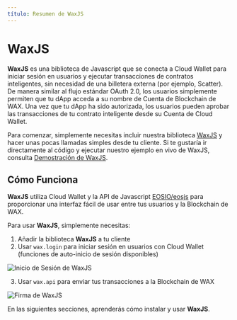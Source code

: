 ```yaml
---
título: Resumen de WaxJS
---
```


# WaxJS

**WaxJS** es una biblioteca de Javascript que se conecta a Cloud Wallet para iniciar sesión en usuarios y ejecutar transacciones de contratos inteligentes, sin necesidad de una billetera externa (por ejemplo, Scatter). De manera similar al flujo estándar OAuth 2.0, los usuarios simplemente permiten que tu dApp acceda a su nombre de Cuenta de Blockchain de WAX. Una vez que tu dApp ha sido autorizada, los usuarios pueden aprobar las transacciones de tu contrato inteligente desde su Cuenta de Cloud Wallet.

Para comenzar, simplemente necesitas incluir nuestra biblioteca [WaxJS](https://github.com/worldwide-asset-exchange/waxjs) y hacer unas pocas llamadas simples desde tu cliente. Si te gustaría ir directamente al código y ejecutar nuestro ejemplo en vivo de WaxJS, consulta [Demostración de WaxJS](waxjs_demo.md).
## Cómo Funciona

**WaxJS** utiliza Cloud Wallet y la API de Javascript [EOSIO/eosjs](https://github.com/EOSIO/eosjs) para proporcionar una interfaz fácil de usar entre tus usuarios y la Blockchain de WAX.

Para usar **WaxJS**, simplemente necesitas:

1. Añadir la biblioteca **WaxJS** a tu cliente
2. Usar `wax.login` para iniciar sesión en usuarios con Cloud Wallet (funciones de auto-inicio de sesión disponibles)

![Inicio de Sesión de WaxJS](/assets/images/wax-cloud-wallet/waxjs/waxjs_login.png)

3. Usar `wax.api` para enviar tus transacciones a la Blockchain de WAX

![Firma de WaxJS](/assets/images/wax-cloud-wallet/waxjs/waxjs_sign.png)

En las siguientes secciones, aprenderás cómo instalar y usar **WaxJS**.
